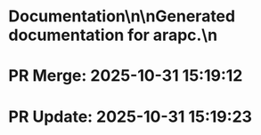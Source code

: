 # Documentation\n\nGenerated documentation for arapc.\n

# PR Merge: 2025-10-31 15:19:12

# PR Update: 2025-10-31 15:19:23
